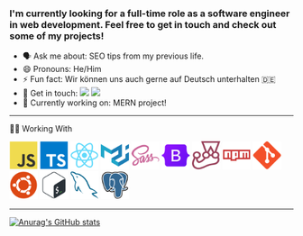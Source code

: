 ### I'm currently looking for a full-time role as a software engineer in web development. Feel free to get in touch and check out some of my projects!

- 🗣️ Ask me about: SEO tips from my previous life. 
- 😄 Pronouns: He/Him
- ⚡ Fun fact: Wir können uns auch gerne auf Deutsch unterhalten 🇩🇪
- 💬 Get in touch:  <a href="https://www.linkedin.com/in/jack-mulligan/"><img src="https://img.shields.io/badge/jack--mulligan-blue?style=flat&logo=Linkedin&logoColor=white"/></a> <a href="mailto:mulligja1@gmail.com"><img src="https://img.shields.io/badge/-mulligja1-c14438?style=flat&logo=Gmail&logoColor=white"/></a>
- 🚀 Currently working on: MERN project! 

<hr />

👨‍💻 Working With
<p float="left">
<img src="https://github.com/devicons/devicon/blob/master/icons/javascript/javascript-original.svg" alt="Javascript Logo" width="50" height="50"/>
<img src="https://github.com/devicons/devicon/blob/master/icons/typescript/typescript-original.svg" alt="Typescript Logo" width="50" height="50"/>
<img src="https://github.com/devicons/devicon/blob/master/icons/react/react-original.svg" alt="React Logo" width="50" height="50"/>
<img src="https://github.com/devicons/devicon/blob/master/icons/materialui/materialui-original.svg" alt="Material UI Logo" width="50" height="50"/>
<img src="https://github.com/devicons/devicon/blob/master/icons/sass/sass-original.svg" alt="SASS Logo" width="50" height="50"/>
<img src="https://github.com/devicons/devicon/blob/master/icons/bootstrap/bootstrap-original.svg" alt="Bootstrap Logo" width="50" height="50"/>
<img src="https://github.com/devicons/devicon/blob/master/icons/jest/jest-plain.svg" alt="Jest Logo" width="50" height="50"/>
<img src="https://github.com/devicons/devicon/blob/master/icons/npm/npm-original-wordmark.svg" alt="npm Logo" width="50" height="50"/>
<img src="https://github.com/devicons/devicon/blob/master/icons/git/git-original.svg" alt="git Logo" width="50" height="50"/>
<img src="https://github.com/devicons/devicon/blob/master/icons/ubuntu/ubuntu-plain.svg" alt="ubuntu Logo" width="50" height="50"/>
<img src="https://github.com/devicons/devicon/blob/master/icons/bash/bash-original.svg" alt="bash Logo" width="50" height="50"/>
<img src="https://github.com/devicons/devicon/blob/master/icons/mysql/mysql-original.svg" alt="mysql Logo" width="50" height="50"/>
<img src="https://github.com/devicons/devicon/blob/master/icons/postgresql/postgresql-original.svg" alt="postgresql Logo" width="50" height="50"/>

<hr />

[![Anurag's GitHub stats](https://github-readme-stats.vercel.app/api?username=jackmulligan-ire&count_private=true&theme=synthwave&show_icons=true)](https://github.com/anuraghazra/github-readme-stats)
